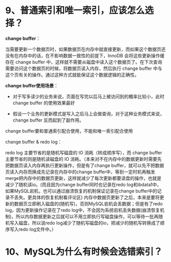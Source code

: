 # 9、普通索引和唯一索引，应该怎么选择？

**change buffer**：

当需要更新一个数据页时，如果数据页在内存中就直接更新，而如果这个数据页还没有在内存中的话，在不影响数据一致性的前提下，InnoDB 会将这些更新操作缓存在 change buffer 中，这样就不需要从磁盘中读入这个数据页了。在下次查询需要访问这个数据页的时候，将数据页读入内存，然后执行 change buffer 中与这个页有关的操作。通过这种方式就能保证这个数据逻辑的正确性。



**change buffer使用场景**：

- 对于写多读少的业务来说，页面在写完以后马上被访问到的概率比较小，此时 change buffer 的使用效果最好

- 假设一个业务的更新模式是写入之后马上会做查询，对于这种业务模式来说，change buffer 反而起到了副作用。

change buffer要和普通索引配合使用，不能和唯一索引配合使用



change buffer & redo log：

redo log 主要节省的是随机写磁盘的 IO 消耗（转成顺序写），而 change buffer 主要节省的则是随机读磁盘的 IO 消耗。（本来对不在内存中的数据更新时需要先把数据页读入内存再执行更新操作，但是有了change buffer，就可以先不把数据页读入内存而换成先记录在内存中的change buffer中，等到一定时机再触发merge把内存中的数据页更新，这样就减少了每次更新都要读盘的操作，也就是减少了随机读io。(而且因为change buffer同时也记录在redo log和ibdata1中，如果MySQL宕机，也可以通过崩溃恢复的机制保证记录在change buffer中的记录不丢失。更具体的恢复机制看评论区) 内存中数据页更新了之后，本来是要将更新的数据页立即刷入磁盘的(随机写)，否则MySQL宕机会丢数据；但是有了redo log，因为更新操作记录在了redo log中，不会因为系统宕机丢失数据(崩溃恢复机制)，所以内存数据更新之后就可以不用立即执行写磁盘操作，可以等待一批再随机写入磁盘，所以说redo log减少了随机写磁盘的io，把减少的随机写转换成了顺序写入redo log文件中。）



# 10、MySQL为什么有时候会选错索引？



